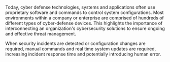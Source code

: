 Today, cyber defense technologies, systems and applications often use
proprietary software and commands to control system configurations. Most
environments within a company or enterprise are comprised of hundreds of
different types of cyber-defense devices. This highlights the
importance of interconnecting an organization's cybersecurity solutions to
ensure ongoing and effective threat management.

When security incidents are detected or configuration changes are required,
manual commands and real time system updates are required, increasing incident
response time and potentially introducing human error.